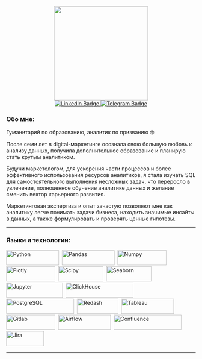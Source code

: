 <div id="header" align="center">
  <img src="https://media.giphy.com/media/v1.Y2lkPTc5MGI3NjExaTJ1NmJxb2RuMmg4cGxkc3YzZnRoOXBzcnZ2em00djc5MXkydmVnNCZlcD12MV9pbnRlcm5hbF9naWZfYnlfaWQmY3Q9Zw/hpXdHPfFI5wTABdDx9/giphy.gif" width="250"/>
</div>

<div id="badges" align="center">
  <a href="https://www.linkedin.com/in/yuliasergeeva/">
    <img src="https://img.shields.io/badge/LinkedIn-blue?style=for-the-badge&logo=linkedin&logoColor=white" alt="LinkedIn Badge"/>
  </a>
  <a href="https://t.me/yulia_sergeevaa">
    <img src="https://img.shields.io/badge/Telegram-deepskyblue?style=for-the-badge&logo=telegram&logoColor=white" alt="Telegram Badge"/>
  </a>
</div>

### Обо мне:
Гуманитарий по образованию, аналитик по призванию 🤓 

После семи лет в digital-маркетинге осознала свою большую любовь к анализу данных, получила дополнительное образование и планирую стать крутым аналитиком.  

Будучи маркетологом, для ускорения части процессов и более эффективного использования ресурсов аналитиков, я стала изучать SQL для самостоятельного выполнения несложных задач, что переросло в увлечение, полноценное обучение аналитике данных и желание сменить вектор карьерного развития.  

Маркетинговая экспертиза и опыт зачастую позволяют мне как аналитику легче понимать задачи бизнеса, находить значимые инсайты в данных, а также формулировать и проверять ценные гипотезы.   

---

### Языки и технологии:
<div>
<img src="https://img.shields.io/badge/python-white.svg?style=for-the-badge&logo=python&logoColor=blue" title="Python" alt="Python" width="140" height="40"/>&nbsp;
<img src="https://img.shields.io/badge/Pandas-white.svg?style=for-the-badge&logo=pandas&logoColor=blue" title="Pandas" alt="Pandas" width="140" height="40"/>&nbsp;
<img src="https://img.shields.io/badge/numpy-white.svg?style=for-the-badge&logo=numpy&logoColor=blue" title="Numpy" alt="Numpy" width="130" height="40"/>&nbsp;
<img src="https://img.shields.io/badge/plotly-white.svg?style=for-the-badge&logo=plotly&logoColor=blue" title="Plotly" alt="Plotly" width="130" height="40"/>&nbsp;
<img src="https://img.shields.io/badge/Scipy-white.svg?style=for-the-badge&logo=Scipy&logoColor=black" title="Scipy" alt="Scipy" width="120" height="40"/>&nbsp;
<img src="https://img.shields.io/badge/Seaborn-white.svg?style=for-the-badge&logo=Seaborn" title="Seaborn" alt="Seaborn" width="120" height="40"/>&nbsp;
<img src="https://img.shields.io/badge/Jupyter-white.svg?style=for-the-badge&logo=Jupyter&logoColor=orange" title="Jupyter" alt="Jupyter" width="150" height="40"/>&nbsp;
<img src="https://img.shields.io/badge/ClickHouse-white.svg?style=for-the-badge&logo=ClickHouse&logoColor=yellow" title="ClickHouse" alt="ClickHouse" width="180" height="40"/>&nbsp;
<img src="https://img.shields.io/badge/PostgreSQL-white.svg?style=for-the-badge&logo=PostgreSQL&logoColor=blue" title="PostgreSQL" alt="PostgreSQL" width="180" height="40"/>&nbsp;
<img src="https://img.shields.io/badge/Redash-white.svg?style=for-the-badge&logo=Redash" title="Redash" alt="Redash" width="110" height="40"/>&nbsp;
<img src="https://img.shields.io/badge/Tableau-white.svg?style=for-the-badge&logo=Tableau&logoColor=blue" title="Tableau" alt="Tableau" width="140" height="40"/>&nbsp;
<img src="https://img.shields.io/badge/gitlab-white.svg?style=for-the-badge&logo=gitlab&logoColor=orange" title="Gitlab" alt="Gitlab" width="130" height="40"/>&nbsp;
<img src="https://img.shields.io/badge/Airflow-white.svg?style=for-the-badge&logo=ApacheAirflow" title="Airflow" alt="Airflow" width="140" height="40"/>&nbsp;
<img src="https://img.shields.io/badge/Confluence-white.svg?style=for-the-badge&logo=Confluence&logoColor=blue" title="Confluence" alt="Confluence" width="180" height="40"/>&nbsp;
<img src="https://img.shields.io/badge/Jira-white.svg?style=for-the-badge&logo=Jira&logoColor=blue" title="Jira" alt="Jira" width="100" height="40"/>&nbsp;


</div>

---





<!--
**yulia-sergeevaa/yulia-sergeevaa** is a ✨ _special_ ✨ repository because its `README.md` (this file) appears on your GitHub profile.

Here are some ideas to get you started:

- 🔭 I’m currently working on ...
- 🌱 I’m currently learning ...
- 👯 I’m looking to collaborate on ...
- 🤔 I’m looking for help with ...
- 💬 Ask me about ...
- 📫 How to reach me: ...
- 😄 Pronouns: ...
- ⚡ Fun fact: ...
-->
